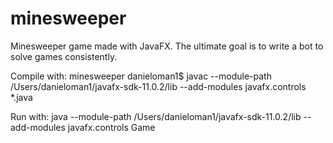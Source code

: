 # minesweeper

Minesweeper game made with JavaFX. The ultimate goal is to write a bot to solve games consistently.

Compile with: minesweeper danieloman1$ javac --module-path /Users/danieloman1/javafx-sdk-11.0.2/lib --add-modules javafx.controls *.java

Run with: java --module-path /Users/danieloman1/javafx-sdk-11.0.2/lib --add-modules javafx.controls Game